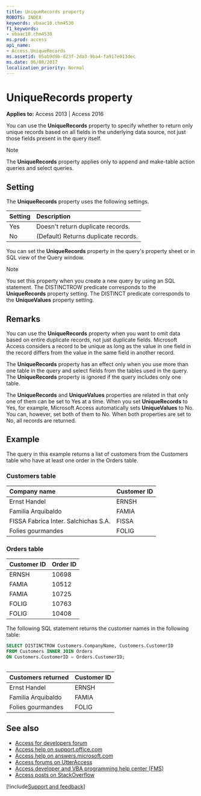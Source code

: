 ```yaml
---
title: UniqueRecords property
ROBOTS: INDEX
keywords: vbaac10.chm4530
f1_keywords:
- vbaac10.chm4530
ms.prod: access
api_name:
- Access.UniqueRecords
ms.assetid: 05ab9d9b-d23f-2da3-9ba4-fa917e013dec
ms.date: 06/08/2017
localization_priority: Normal
---
```



# UniqueRecords property

**Applies to:** Access 2013 | Access 2016

You can use the **UniqueRecords** property to specify whether to return only unique records based on all fields in the underlying data source, not just those fields present in the query itself.

> [!NOTE] 
> The **UniqueRecords** property applies only to append and make-table action queries and select queries.


## Setting

The **UniqueRecords** property uses the following settings.

|Setting|Description|
|:-----|:-----|
|Yes|Doesn't return duplicate records.|
|No|(Default) Returns duplicate records.|

You can set the **UniqueRecords** property in the query's property sheet or in SQL view of the Query window.

> [!NOTE] 
> You set this property when you create a new query by using an SQL statement. The DISTINCTROW predicate corresponds to the **UniqueRecords** property setting. The DISTINCT predicate corresponds to the **UniqueValues** property setting.


## Remarks

You can use the **UniqueRecords** property when you want to omit data based on entire duplicate records, not just duplicate fields. Microsoft Access considers a record to be unique as long as the value in one field in the record differs from the value in the same field in another record.

The **UniqueRecords** property has an effect only when you use more than one table in the query and select fields from the tables used in the query. The **UniqueRecords** property is ignored if the query includes only one table.

The **UniqueRecords** and **UniqueValues** properties are related in that only one of them can be set to Yes at a time. When you set **UniqueRecords** to Yes, for example, Microsoft Access automatically sets **UniqueValues** to No. You can, however, set both of them to No. When both properties are set to No, all records are returned.


## Example

The query in this example returns a list of customers from the Customers table who have at least one order in the Orders table.


### Customers table

|**Company name**|**Customer ID**|
|:-----|:-----|
|Ernst Handel|ERNSH|
|Familia Arquibaldo|FAMIA|
|FISSA Fabrica Inter. Salchichas S.A.|FISSA|
|Folies gourmandes|FOLIG|

### Orders table

|**Customer ID**|**Order ID**|
|:-----|:-----|
|ERNSH|10698|
|FAMIA|10512|
|FAMIA|10725|
|FOLIG|10763|
|FOLIG|10408|

The following SQL statement returns the customer names in the following table:

```sql
SELECT DISTINCTROW Customers.CompanyName, Customers.CustomerID 
FROM Customers INNER JOIN Orders 
ON Customers.CustomerID = Orders.CustomerID; 
 
```

|**Customers returned**|**Customer ID**|
|:-----|:-----|
|Ernst Handel|ERNSH|
|Familia Arquibaldo|FAMIA|
|Folies gourmandes|FOLIG|

## See also

- [Access for developers forum](https://social.msdn.microsoft.com/Forums/office/home?forum=accessdev)
- [Access help on support.office.com](https://support.office.com/search/results?query=Access)
- [Access help on answers.microsoft.com](https://answers.microsoft.com/)
- [Access forums on UtterAccess](https://www.utteraccess.com/forum/index.php?act=idx)
- [Access developer and VBA programming help center (FMS)](https://www.fmsinc.com/MicrosoftAccess/developer/)
- [Access posts on StackOverflow](https://stackoverflow.com/questions/tagged/ms-access)

[!include[Support and feedback](~/includes/feedback-boilerplate.md)]
